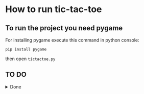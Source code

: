 # How to run tic-tac-toe
## To run the project you need pygame
For installing pygame execute this command in python console:
```
pip install pygame
```
then open ```tictactoe.py```

## TO DO
<details>

<summary>Done</summary>

- [x] center the windows
- saving game
  - [x] the question when clicking on the cross is "Do you want to save?"
  - [X] creates a save file
  - [X] add the "continue game" button to the menu

</details>


